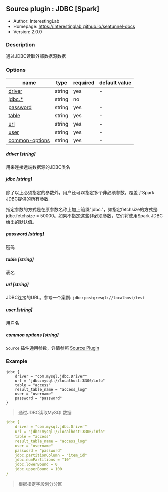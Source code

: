 ## Source plugin : JDBC [Spark]

* Author: InterestingLab
* Homepage: https://interestinglab.github.io/seatunnel-docs
* Version: 2.0.0

### Description

通过JDBC读取外部数据源数据

### Options

| name | type | required | default value |
| --- | --- | --- | --- |
| [driver](#driver-string) | string | yes | - |
| [jdbc.*](#jdbc-string) | string| no | |
| [password](#password-string) | string | yes | - |
| [table](#table-string) | string | yes | - |
| [url](#url-string) | string | yes | - |
| [user](#user-string) | string | yes | - |
| [common-options](#common-options-string)| string | yes | - |


##### driver [string]

用来连接远端数据源的JDBC类名


##### jdbc [string]

除了以上必须指定的参数外，用户还可以指定多个非必须参数，覆盖了Spark JDBC提供的所有[参数](https://spark.apache.org/docs/2.4.0/sql-programming-guide.html#jdbc-to-other-databases).

指定参数的方式是在原参数名称上加上前缀"jdbc."，如指定fetchsize的方式是: jdbc.fetchsize = 50000。如果不指定这些非必须参数，它们将使用Spark JDBC给出的默认值。


##### password [string]

密码

##### table [string]

表名


##### url [string]

JDBC连接的URL。参考一个案例: `jdbc:postgresql://localhost/test`


##### user [string]

用户名

##### common options [string]

`Source` 插件通用参数，详情参照 [Source Plugin](/zh-cn/v2/spark/configuration/source-plugins/)


### Example

```
jdbc {
    driver = "com.mysql.jdbc.Driver"
    url = "jdbc:mysql://localhost:3306/info"
    table = "access"
    result_table_name = "access_log"
    user = "username"
    password = "password"
}
```

> 通过JDBC读取MySQL数据

```yaml
jdbc {
    driver = "com.mysql.jdbc.Driver"
    url = "jdbc:mysql://localhost:3306/info"
    table = "access"
    result_table_name = "access_log"
    user = "username"
    password = "password"
    jdbc.partitionColumn = "item_id"
    jdbc.numPartitions = "10"
    jdbc.lowerBound = 0
    jdbc.upperBound = 100
}
```
> 根据指定字段划分分区

